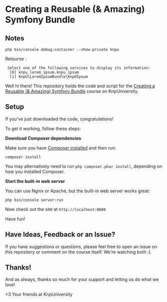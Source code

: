 # Creating a Reusable (& Amazing) Symfony Bundle

## Notes

`php bin/console debug:container --show-private knpu`

Retourne :

```
 Select one of the following services to display its information:
  [0] knpu_lorem_ipsum.knpu_ipsum
  [1] KnpU\LoremIpsumBundle\KnpUIpsum
```

Well hi there! This repository holds the code and script
for the [Creating a Reusable (& Amazing) Symfony Bundle](https://knpuniversity.com/screencast/symfony-bundle) course on KnpUniversity.

## Setup

If you've just downloaded the code, congratulations!

To get it working, follow these steps:

**Download Composer dependencies**

Make sure you have [Composer installed](https://getcomposer.org/download/)
and then run:

```
composer install
```

You may alternatively need to run `php composer.phar install`, depending
on how you installed Composer.

**Start the built-in web server**

You can use Nginx or Apache, but the built-in web server works
great:

```
php bin/console server:run
```

Now check out the site at `http://localhost:8000`

Have fun!

## Have Ideas, Feedback or an Issue?

If you have suggestions or questions, please feel free to
open an issue on this repository or comment on the course
itself. We're watching both :).

## Thanks!

And as always, thanks so much for your support and letting
us do what we love!

<3 Your friends at KnpUniversity
